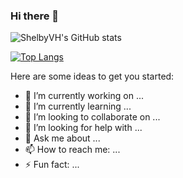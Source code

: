 ### Hi there 👋

![ShelbyVH's GitHub stats](https://github-readme-stats-shelbyvh.vercel.app/api?username=ShelbyVH&show_icons=true&theme=transparent)

[![Top Langs](https://github-readme-stats-shelbyvh.vercel.app/api/top-langs/?username=shelbyvh&layout=compact&langs_count=8)](https://github.com/shelbyvh/github-readme-stats)

<!--
**ShelbyVH/ShelbyVH** is a ✨ _special_ ✨ repository because its `README.md` (this file) appears on your GitHub profile.
-->

Here are some ideas to get you started:

- 🔭 I’m currently working on ...
- 🌱 I’m currently learning ...
- 👯 I’m looking to collaborate on ...
- 🤔 I’m looking for help with ...
- 💬 Ask me about ...
- 📫 How to reach me: ...
- ⚡ Fun fact: ...
